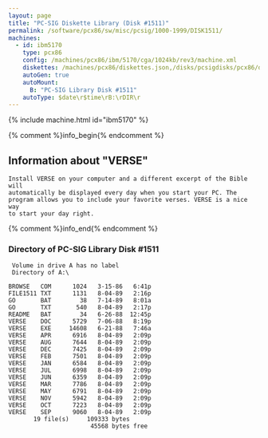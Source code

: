 ```yaml
---
layout: page
title: "PC-SIG Diskette Library (Disk #1511)"
permalink: /software/pcx86/sw/misc/pcsig/1000-1999/DISK1511/
machines:
  - id: ibm5170
    type: pcx86
    config: /machines/pcx86/ibm/5170/cga/1024kb/rev3/machine.xml
    diskettes: /machines/pcx86/diskettes.json,/disks/pcsigdisks/pcx86/diskettes.json
    autoGen: true
    autoMount:
      B: "PC-SIG Library Disk #1511"
    autoType: $date\r$time\rB:\rDIR\r
---
```


{% include machine.html id="ibm5170" %}

{% comment %}info_begin{% endcomment %}

## Information about "VERSE"

    Install VERSE on your computer and a different excerpt of the Bible will
    automatically be displayed every day when you start your PC. The
    program allows you to include your favorite verses. VERSE is a nice way
    to start your day right.
{% comment %}info_end{% endcomment %}


### Directory of PC-SIG Library Disk #1511

     Volume in drive A has no label
     Directory of A:\

    BROWSE   COM      1024   3-15-86   6:41p
    FILE1511 TXT      1131   8-04-89   2:16p
    GO       BAT        38   7-14-89   8:01a
    GO       TXT       540   8-04-89   2:17p
    README   BAT        34   6-26-88  12:45p
    VERSE    DOC      5729   7-06-88   8:19p
    VERSE    EXE     14608   6-21-88   7:46a
    VERSE    APR      6916   8-04-89   2:09p
    VERSE    AUG      7644   8-04-89   2:09p
    VERSE    DEC      7425   8-04-89   2:09p
    VERSE    FEB      7501   8-04-89   2:09p
    VERSE    JAN      6584   8-04-89   2:09p
    VERSE    JUL      6998   8-04-89   2:09p
    VERSE    JUN      6359   8-04-89   2:09p
    VERSE    MAR      7786   8-04-89   2:09p
    VERSE    MAY      6791   8-04-89   2:09p
    VERSE    NOV      5942   8-04-89   2:09p
    VERSE    OCT      7223   8-04-89   2:09p
    VERSE    SEP      9060   8-04-89   2:09p
           19 file(s)     109333 bytes
                           45568 bytes free
